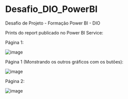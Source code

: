 # Desafio_DIO_PowerBI
Desafio de Projeto - Formação Power BI - DIO

Prints do report publicado no Power BI Service:

Página 1:

![image](https://github.com/Carlos1681/Desafio_DIO_PowerBI/assets/100488187/bb532b9f-e997-413d-97f0-85fdbbc015dc)

Página 1 (Monstrando os outros gráficos com os butões):

![image](https://github.com/Carlos1681/Desafio_DIO_PowerBI/assets/100488187/714ffd37-46be-455a-aa5f-3dfa2eb6187c)

Página 2:

![image](https://github.com/Carlos1681/Desafio_DIO_PowerBI/assets/100488187/401169c9-63c9-484c-b762-0ab9eb82a920)

